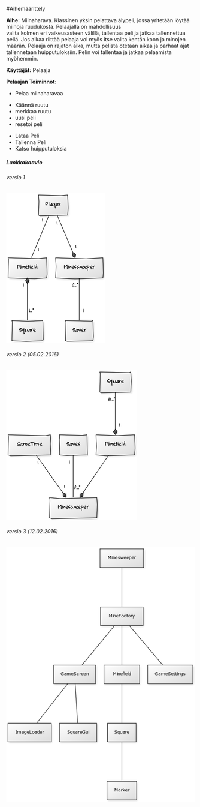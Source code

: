 #Aihemäärittely

**Aihe:** Miinaharava. Klassinen yksin pelattava älypeli, jossa yritetään löytää miinoja ruudukosta. Pelaajalla on mahdollisuus  
valita kolmen eri vaikeusasteen välillä, tallentaa peli ja jatkaa tallennettua peliä. Jos aikaa riittää pelaaja voi myös itse valita
kentän koon ja minojen määrän. Pelaaja on rajaton aika, mutta pelistä otetaan aikaa ja parhaat ajat tallennetaan huipputuloksiin. Pelin
voi tallentaa ja jatkaa pelaamista myöhemmin.

**Käyttäjät:** Pelaaja

**Pelaajan Toiminnot:**  
- Pelaa miinaharavaa
 * Käännä ruutu
 * merkkaa ruutu
 * uusi peli
 * resetoi peli
- Lataa Peli
- Tallenna Peli
- Katso huipputuloksia

##### Luokkakaavio
###### versio 1
![Luokkakaavio](/dokumentointi/luokkakaavio.png)

###### versio 2 (05.02.2016)
![Luokkakaavio versio 2](/dokumentointi/luokkakaavio2.png)

###### versio 3 (12.02.2016)
![Luokkakaavio versio 3](/dokumentointi/luokkakaavio3.png)
